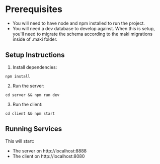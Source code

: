 # Prerequisites

- You will need to have node and npm installed to run the project.
- You will need a dev database to develop against. When this is setup, you'll need to migrate the schema according to the maki migrations inside of .maki folder. 

## Setup Instructions

1. Install dependencies:
```
npm install
```

2. Run the server:
```
cd server && npm run dev
```

3. Run the client:
```
cd client && npm start
```

## Running Services
This will start:
- The server on http://localhost:8888
- The client on http://localhost:8080


